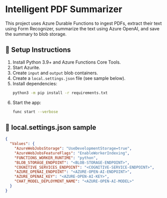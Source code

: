 # Intelligent PDF Summarizer

This project uses Azure Durable Functions to ingest PDFs, extract their text using Form Recognizer, summarize the text using Azure OpenAI, and save the summary to blob storage.

## 🔧 Setup Instructions

1. Install Python 3.9+ and Azure Functions Core Tools.
2. Start Azurite.
3. Create `input` and `output` blob containers.
4. Create a `local.settings.json` file (see sample below).
5. Install dependencies:
   ```bash
   python3 -m pip install -r requirements.txt
   ```
6. Start the app:
   ```bash
   func start --verbose
   ```

## 📁 local.settings.json sample
```json
{
  "Values": {
    "AzureWebJobsStorage": "UseDevelopmentStorage=true",
    "AzureWebJobsFeatureFlags": "EnableWorkerIndexing",
    "FUNCTIONS_WORKER_RUNTIME": "python",
    "BLOB_STORAGE_ENDPOINT": "<BLOB-STORAGE-ENDPOINT>",
    "COGNITIVE_SERVICES_ENDPOINT": "<COGNITIVE-SERVICE-ENDPOINT>",
    "AZURE_OPENAI_ENDPOINT": "<AZURE-OPEN-AI-ENDPOINT>",
    "AZURE_OPENAI_KEY": "<AZURE-OPEN-AI-KEY>",
    "CHAT_MODEL_DEPLOYMENT_NAME": "<AZURE-OPEN-AI-MODEL>"
  }
}
```